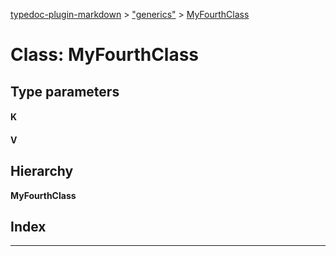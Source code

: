 [typedoc-plugin-markdown](../README.md) > ["generics"](../modules/_generics_.md) > [MyFourthClass](../classes/_generics_.myfourthclass.md)

# Class: MyFourthClass

## Type parameters
#### K 
#### V 
## Hierarchy

**MyFourthClass**

## Index

---


